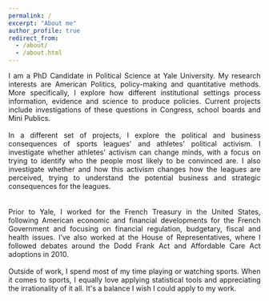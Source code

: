 ```yaml
---
permalink: /
excerpt: "About me"
author_profile: true
redirect_from: 
  - /about/
  - /about.html
---
```


<div style="text-align: justify">  

I am a PhD Candidate in Political Science at Yale University. My research interests are American Politics, policy-making and quantitative methods. More specifically, I explore how different institutional settings process information, evidence and science to produce policies. Current projects include investigations of these questions in Congress, school boards and Mini Publics. 
<br>
<br>
In a different set of projects, I explore the political and business consequences of sports leagues' and athletes' political activism. I investigate whether athletes' activism can change minds, with a focus on trying to identify who the people most likely to be convinced are. I also investigate whether and how this activism changes how the leagues are perceived, trying to understand the potential business and strategic consequences for the leagues.  
<br>
<br>
Prior to Yale, I worked for the French Treasury in the United States, following American economic and financial developments for the French Government and focusing on financial regulation, budgetary, fiscal and health issues. I’ve also worked at the House of Representatives, where I followed debates around the Dodd Frank Act and Affordable Care Act adoptions in 2010.
<br>
<br>
Outside of work, I spend most of my time playing or watching sports. When it comes to sports, I equally love applying statistical tools and appreciating the irrationality of it all. It's a balance I wish I could apply to my work.

</div>



